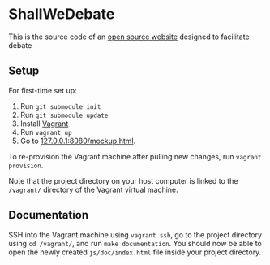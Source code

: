 ShallWeDebate
=============

This is the source code of an [open source website](http://www.shallwedebate.com/) designed to facilitate debate

Setup
-----

For first-time set up:

1. Run `git submodule init`
2. Run `git submodule update`
2. Install [Vagrant](http://www.vagrantup.com/downloads.html)
2. Run `vagrant up`
6. Go to [127.0.0.1:8080/mockup.html](http://127.0.0.1:8080/mockup.html).

To re-provision the Vagrant machine after pulling new changes, run `vagrant provision`.

Note that the project directory on your host computer is linked to the `/vagrant/` directory of the Vagrant virtual machine.

Documentation
-------------

SSH into the Vagrant machine using `vagrant ssh`, go to the project directory using `cd /vagrant/`, and run `make documentation`. You should now be able to open the newly created `js/doc/index.html` file inside your project directory.
